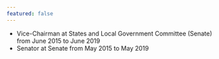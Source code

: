 ```yaml
---
featured: false
---
```

* Vice-Chairman at States and Local Government Committee (Senate) from June 2015 to June 2019
* Senator at Senate from May 2015 to May 2019

